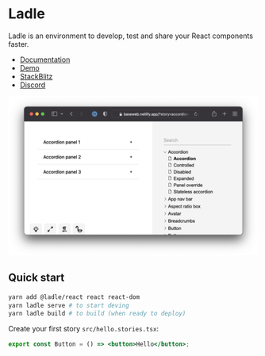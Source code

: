 # Ladle

Ladle is an environment to develop, test and share your React components faster.

- [Documentation](https://www.ladle.dev)
- [Demo](https://baseweb.design/ladle)
- [StackBlitz](https://node.new/ladle)
- [Discord](https://discord.gg/H6FSHjyW7e)

![Ladle BaseWeb](https://raw.githubusercontent.com/tajo/ladle/master/packages/website/static/img/ladle-baseweb.png)

## Quick start

```sh
yarn add @ladle/react react react-dom
yarn ladle serve # to start deving
yarn ladle build # to build (when ready to deploy)
```

Create your first story `src/hello.stories.tsx`:

```jsx
export const Button = () => <button>Hello</button>;
```
